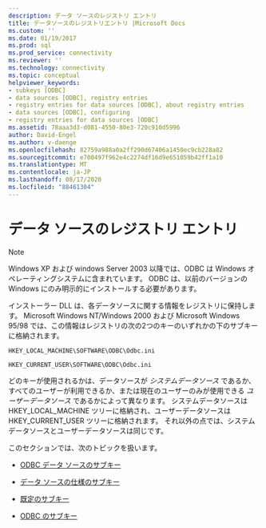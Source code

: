 ```yaml
---
description: データ ソースのレジストリ エントリ
title: データソースのレジストリエントリ |Microsoft Docs
ms.custom: ''
ms.date: 01/19/2017
ms.prod: sql
ms.prod_service: connectivity
ms.reviewer: ''
ms.technology: connectivity
ms.topic: conceptual
helpviewer_keywords:
- subkeys [ODBC]
- data sources [ODBC], registry entries
- registry entries for data sources [ODBC], about registry entries
- data sources [ODBC], configuring
- registry entries for data sources [ODBC]
ms.assetid: 78aaa3d3-d081-4550-80e3-720c910d5996
author: David-Engel
ms.author: v-daenge
ms.openlocfilehash: 82759a988a0a2ff290d67406a1450ec9cb228a82
ms.sourcegitcommit: e700497f962e4c2274df16d9e651059b42ff1a10
ms.translationtype: MT
ms.contentlocale: ja-JP
ms.lasthandoff: 08/17/2020
ms.locfileid: "88461304"
---
```

# <a name="registry-entries-for-data-sources"></a>データ ソースのレジストリ エントリ
> [!NOTE]  
>  Windows XP および windows Server 2003 以降では、ODBC は Windows オペレーティングシステムに含まれています。 ODBC は、以前のバージョンの Windows にのみ明示的にインストールする必要があります。  
  
 インストーラー DLL は、各データソースに関する情報をレジストリに保持します。 Microsoft Windows NT/Windows 2000 および Microsoft Windows 95/98 では、この情報はレジストリの次の2つのキーのいずれかの下のサブキーに格納されます。  

 ```console
 HKEY_LOCAL_MACHINE\SOFTWARE\ODBC\Odbc.ini  
 ```

 ```console
 HKEY_CURRENT_USER\SOFTWARE\ODBC\Odbc.ini
 ```

 どのキーが使用されるかは、データソースが *システムデータソース* であるか、すべてのユーザーが利用できるか、または現在のユーザーのみが使用できる *ユーザーデータソース* であるかによって異なります。 システムデータソースは HKEY_LOCAL_MACHINE ツリーに格納され、ユーザーデータソースは HKEY_CURRENT_USER ツリーに格納されます。 それ以外の点では、システムデータソースとユーザーデータソースは同じです。  
  
 このセクションでは、次のトピックを扱います。  
  
-   [ODBC データ ソースのサブキー](../../../odbc/reference/install/odbc-data-sources-subkey.md)  
  
-   [データ ソースの仕様のサブキー](../../../odbc/reference/install/data-source-specification-subkeys.md)  
  
-   [既定のサブキー](../../../odbc/reference/install/default-subkey.md)  
  
-   [ODBC のサブキー](../../../odbc/reference/install/odbc-subkey.md)
